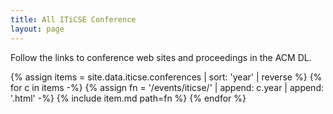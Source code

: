 ```yaml
---
title: All ITiCSE Conference
layout: page
---
```


Follow the links to conference web sites and proceedings in the ACM DL.

{% assign items = site.data.iticse.conferences | sort: 'year' | reverse %}
{% for c in items -%}
    {% assign fn = '/events/iticse/' | append: c.year | append: '.html' -%}
    {% include item.md path=fn %}
{% endfor %}

